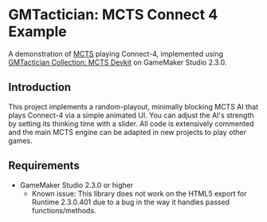 # GMTactician: MCTS Connect 4 Example

A demonstration of [MCTS](https://en.wikipedia.org/wiki/Monte_Carlo_tree_search) playing Connect-4, implemented using [GMTactician Collection: MCTS Devkit](https://github.com/dicksonlaw583/GMTactician_MctsTree) on GameMaker Studio 2.3.0.

## Introduction

This project implements a random-playout, minimally blocking MCTS AI that plays Connect-4 via a simple animated UI. You can adjust the AI's strength by setting its thinking time with a slider. All code is extensively commented and the main MCTS engine can be adapted in new projects to play other games.

## Requirements

- GameMaker Studio 2.3.0 or higher
	- Known issue: This library does not work on the HTML5 export for Runtime 2.3.0.401 due to a bug in the way it handles passed functions/methods.
